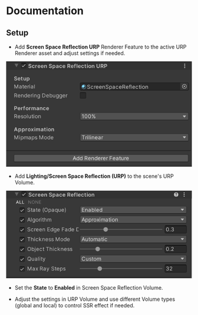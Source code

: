 Documentation
=============

Setup
-------------

- Add **Screen Space Reflection URP** Renderer Feature to the active URP Renderer asset and adjust settings if needed.

 ![AddRendererFeature](https://github.com/jiaozi158/UnitySSReflectionURP/blob/main/Documentation/Images/Settings/URP_RendererFeature_SSR.png)

- Add **Lighting/Screen Space Reflection (URP)** to the scene's URP Volume.

 ![AddURPVolume](https://github.com/jiaozi158/UnitySSReflectionURP/blob/main/Documentation/Images/Settings/URP_Volume_SSR.png)

- Set the **State** to **Enabled** in Screen Space Reflection Volume.

- Adjust the settings in URP Volume and use different Volume types (global and local) to control SSR effect if needed.